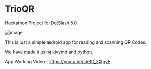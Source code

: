 # TrioQR
Hackathon Project for DotSlash 5.0

![image](https://user-images.githubusercontent.com/91713896/148668000-18e90b6f-6bef-45e6-9675-37765898061b.png)

This is just a simple android app for reading and scanning QR Codes.

We have made it using kivymd and python.

App Working Video - https://youtu.be/s5BD_3XfgyE
